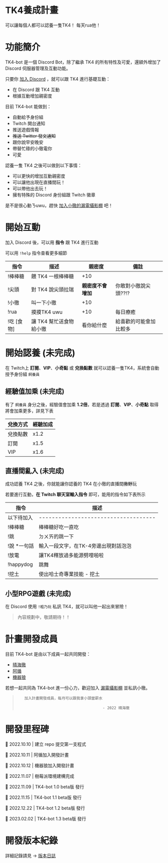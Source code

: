 # TK4養成計畫
<!-- [![Discord][7]][1]
[![License](https://img.shields.io/badge/license-MIT-green)](LICENSE) -->

可以讓每個人都可以認養一隻TK4！ 每天rua他！

# 功能簡介
TK4-bot 是一個 Discord Bot，除了繼承 TK4 的所有特性及可愛，還額外增加了 Discord 伺服器管理及互動功能。

只要你 [加入 Discord][1] ，就可以跟 TK4 進行基礎互動：
* 在 Discord 跟 TK4 互動
* 根據互動增加親密度

目前 TK4-bot 能做到：
* 自動給予身份組
* Twitch 開台通知
* 推送遊戲情報
* ~~推送 Twitter 發文通知~~
* 跟你說早安晚安
* 帶替忙碌的小徹電你
* 可愛

認養一隻 TK4 之後可以做到以下事情：
* 可以更快的增加互動親密度
* 可以讓他出現在直播間玩！
* 可以帶他出去玩！
* 擁有特殊的 Discord 身份組跟 Twitch 徽章 

是不是很心動ㄋuwu，趕快 [加入小徹的漏電攝影棚][1] 吧！

# 開始互動
加入 Discord 後，可以用 **指令** 跟 TK4 進行互動

可以用 `!help` 指令查看更多細節

| 指令      | 描述                    | 親密度             | 備註                     |
| --------- | ----------------------- | ------------------ | ------------------------ |
| !棒棒糖   | 餵 TK4 一根棒棒糖       | +10                |                          |
| !尖頭     | 對 TK4 說尖頭拉瑞       | **親密度不會增加** | 你敢對小徹說尖頭??!?        |
| !小徹     | 叫一下小徹              | +10                |                          |
| !rua      | 摸摸TK4 uwu            | +10                |  每日療癒                  |
| !吃 [食物]   | 讓 TK4 幫忙送食物給小徹 | 看你給什麼         | 給喜歡的可能會加比較多   |

# 開始認養 (未完成)
在 Twitch上 **訂閱**、**VIP**、**小奇點** 或 **兌換點數** 就可以認養一隻TK4，系統會自動授予身份組 `飼養員`

## 經驗值加乘 (未完成)
有了 `飼養員` 身分之後，經驗值會加乘 **1.2倍**，若是透過 **訂閱**、**VIP**、**小奇點** 取得將會加乘更多，詳見下表

| 兌換方式 | 經驗加成 |
| -------- | -------- |
| 兌換點數 | x1.2     |
| 訂閱     | x1.5     |
| VIP      | x1.6     |

## 直播間亂入 (未完成)
成功認養 TK4 之後，你就能讓你認養的 TK4 在小徹的直播間~~撒野~~玩

若要進行互動，**在 Twitch 聊天室輸入指令** 即可，能用的指令如下表所示

| 指令         | 描述                                 |
| ------------ | ------------------------------------ |
| 以下待加入   | ------------------------------------ |
| !棒棒糖      | 棒棒糖好吃一直吃                     |
| !跳          | ㄉㄨㄞ的跳一下                       |
| !說 \*一句話 | 輸入一段文字，在TK-4旁邊出現對話泡泡 |
| !放電        | 讓TK4釋放過多能源劈哩啪啦            |
| !happydog    | 跳舞                                 |
| !挖土        | 使出哈士奇專業技能 - 挖土            |

## 小型RPG遊戲  (未完成)
在 Discord 使用 `!粗乃玩` 私訊 TK4，就可以叫他一起出來冒險！

> 內容規劃中，敬請期待！！



# 計畫開發成員
目前 TK4-bot 是由以下成員一起共同開發：

* [晴海徹](https://twitter.com/tooruche)
* [阿循](https://twitter.com/axun0402)
* [機器狼](https://twitter.com/V_KMN_BOT)

若想一起共同為 TK4-bot 進一份心力，歡迎加入 [漏電攝影棚][1] 並私訊小徹。 
 
>        加入計畫開發成員，每月可以跟我拿小頭當薪水
> 
>                                           - 2022 晴海徹


# 開發里程碑
🎉 2022.10.10 | 建立 repo 提交第一支程式

🎉 2022.10.11 | 阿循加入開發計畫

🎉 2022.10.12 | 機器狼加入開發計畫

🎉 2022.11.07 | 樹莓派環境建構完成

🎉 2022.11.09 | TK4-bot 1.0 beta版 發行

🎉 2022.11.15 | TK4-bot 1.1 beta版 發行

🎉 2022.12.22 | TK4-bot 1.2 beta版 發行

🎉 2023.02.02 | TK4-bot 1.3 beta版 發行

# 開發版本紀錄
詳細記錄請見 -> [版本日誌](%E7%89%88%E6%9C%AC%E6%97%A5%E8%AA%8C.md)


[1]: https://discord.gg/HeywMdKNf5
[7]: https://raw.githubusercontent.com/python-discord/branding/main/logos/badge/badge_github.svg
